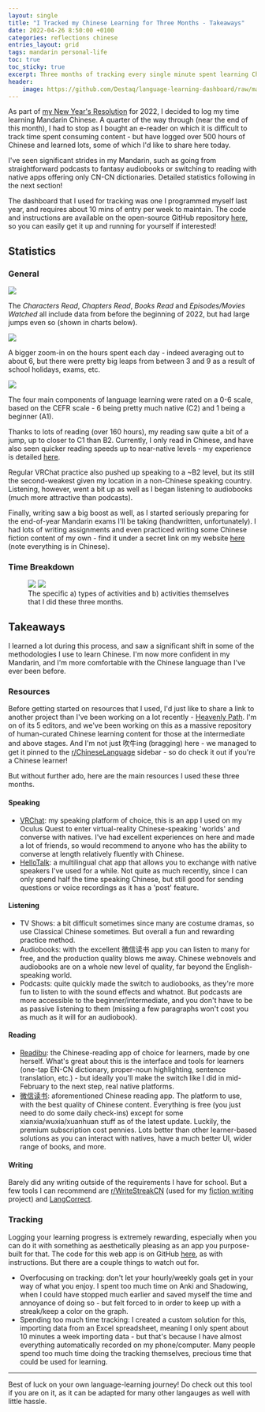 ```yaml
---
layout: single
title: "I Tracked my Chinese Learning for Three Months - Takeaways"
date: 2022-04-26 8:50:00 +0100
categories: reflections chinese
entries_layout: grid
tags: mandarin personal-life
toc: true
toc_sticky: true
excerpt: Three months of tracking every single minute spent learning Chinese. Here are the activities I did and what I learnt.
header:
    image: https://github.com/Destaq/language-learning-dashboard/raw/main/images/whole.png
---
```


As part of [my New Year's Resolution](https://simonilincev.com/tutorial/resources/language-learning-dashboard/) for 2022, I decided to log my time learning Mandarin Chinese. A quarter of the way through (near the end of this month), I had to stop as I bought an e-reader on which it is difficult to track time spent consuming content - but have logged over 500 hours of Chinese and learned lots, some of which I'd like to share here today.

I've seen significant strides in my Mandarin, such as going from straightforward podcasts to fantasy audiobooks or switching to reading with native apps offering only CN-CN dictionaries. Detailed statistics following in the next section!

The dashboard that I used for tracking was one I programmed myself last year, and requires about 10 mins of entry per week to maintain. The code and instructions are available on the open-source GitHub repository [here](https://github.com/Destaq/language-learning-dashboard), so you can easily get it up and running for yourself if interested!

## Statistics

### General
![](https://preview.redd.it/gor3blsfuzq81.png?width=640&crop=smart&auto=webp&s=7f437f0e84e26db002ce75be92935f20c74d9024)

The *Characters Read*, *Chapters Read*, *Books Read* and *Episodes/Movies Watched* all include data from before the beginning of 2022, but had large jumps even so (shown in charts below).

![](https://preview.redd.it/wuyvvmsfuzq81.png?width=2440&format=png&auto=webp&s=f26a24159d3f89392dac14f2839f6f6c4ae2f7f0)

A bigger zoom-in on the hours spent each day - indeed averaging out to about 6, but there were pretty big leaps from between 3 and 9 as a result of school holidays, exams, etc.

![](https://preview.redd.it/8wllrlsfuzq81.png?width=2628&format=png&auto=webp&s=ce068e0d3a8a2e2aae90dc95ab2d145a4e37338a)

The four main components of language learning were rated on a 0-6 scale, based on the CEFR scale - 6 being pretty much native (C2) and 1 being a beginner (A1).

Thanks to lots of reading (over 160 hours), my reading saw quite a bit of a jump, up to closer to C1 than B2. Currently, I only read in Chinese, and have also seen quicker reading speeds up to near-native levels - my experience is detailed [here](https://simonilincev.com/guides/chinese/improving-reading-speed/).

Regular VRChat practice also pushed up speaking to a ~B2 level, but its still the second-weakest given my location in a non-Chinese speaking country. Listening, however, went a bit up as well as I began listening to audiobooks (much more attractive than podcasts).

Finally, writing saw a big boost as well, as I started seriously preparing for the end-of-year Mandarin exams I'll be taking (handwritten, unfortunately). I had lots of writing assignments and even practiced writing some Chinese fiction content of my own - find it under a secret link on my website [here](simonilincev.com/webnovels) (note everything is in Chinese).

### Time Breakdown
<figure class="half">
  <a href="https://preview.redd.it/k3vz4msfuzq81.png?width=2432&format=png&auto=webp&s=9426537d1f4b622b91b49a7a37d3f79f63f53b70">
  <img src="https://preview.redd.it/k3vz4msfuzq81.png?width=2432&format=png&auto=webp&s=9426537d1f4b622b91b49a7a37d3f79f63f53b70"></a>

  <a href="https://preview.redd.it/me1oimsfuzq81.png?width=2496&format=png&auto=webp&s=f2ed2d760a05bb1636de70ea5733c22d45c0dbd7">
  <img src="https://preview.redd.it/me1oimsfuzq81.png?width=2496&format=png&auto=webp&s=f2ed2d760a05bb1636de70ea5733c22d45c0dbd7"></a>

  <figcaption>The specific a) types of activities and b) activities themselves that I did these three months.</figcaption>
</figure>

## Takeaways

I learned a lot during this process, and saw a significant shift in some of the methodologies I use to learn Chinese. I'm now more confident in my Mandarin, and I'm more comfortable with the Chinese language than I've ever been before.

### Resources

Before getting started on resources that I used, I'd just like to share a link to another project than I've been working on a lot recently - [Heavenly Path](heavenlypath.notion.site). I'm on of its 5 editors, and we've been working on this as a massive repository of human-curated Chinese learning content for those at the intermediate and above stages. And I'm not just 吹牛ing (bragging) here - we managed to get it pinned to the [r/ChineseLanguage](reddit.com/r/ChineseLanguage) sidebar - so do check it out if you're a Chinese learner!

But without further ado, here are the main resources I used these three months.

#### Speaking
- [VRChat](https://vrchat.com/): my speaking platform of choice, this is an app I used on my Oculus Quest to enter virtual-reality Chinese-speaking 'worlds' and converse with natives. I've had excellent experiences on here and made a lot of friends, so would recommend to anyone who has the ability to converse at length relatively fluently with Chinese.
- [HelloTalk](https://hellotalk.com/): a multilingual chat app that allows you to exchange with native speakers I've used for a while. Not quite as much recently, since I can only spend half the time speaking Chinese, but still good for sending questions or voice recordings as it has a 'post' feature.

#### Listening
- TV Shows: a bit difficult sometimes since many are costume dramas, so use Classical Chinese sometimes. But overall a fun and rewarding practice method.
- Audiobooks: with the excellent 微信读书 app you can listen to many for free, and the production quality blows me away. Chinese webnovels and audiobooks are on a whole new level of quality, far beyond the English-speaking world.
- Podcasts: quite quickly made the switch to audiobooks, as they're more fun to listen to with the sound effects and whatnot. But podcasts are more accessible to the beginner/intermediate, and you don't have to be as passive listening to them (missing a few paragraphs won't cost you as much as it will for an audiobook).

#### Reading
- [Readibu](https://www.readibu.com/): the Chinese-reading app of choice for learners, made by one herself. What's great about this is the interface and tools for learners (one-tap EN-CN dictionary, proper-noun highlighting, sentence translation, etc.) - but ideally you'll make the switch like I did in mid-February to the next step, real native platforms.
- [微信读书](https://weread.qq.com/): aforementioned Chinese reading app. The platform to use, with the best quality of Chinese content. Everything is free (you just need to do some daily check-ins) except for some xianxia/wuxia/xuanhuan stuff as of the latest update. Luckily, the premium subscription cost pennies. Lots better than other learner-based solutions as you can interact with natives, have a much better UI, wider range of books, and more.

#### Writing
Barely did any writing outside of the requirements I have for school. But a few tools I can recommend are [r/WriteStreakCN](reddit.com/r/WriteStreakCN) (used for my [fiction writing](https://simonilincev.com/webnovels) project) and [LangCorrect](https://langcorrect.com/).

### Tracking

Logging your learning progress is extremely rewarding, especially when you can do it with something as aesthetically pleasing as an app you purpose-built for that. The code for this web app is on GitHub [here](https://github.com/Destaq/language-learning-dashboard), as with instructions. But there are a couple things to watch out for.

- Overfocusing on tracking: don't let your hourly/weekly goals get in your way of what you enjoy. I spent too much time on Anki and Shadowing, when I could have stopped much earlier and saved myself the time and annoyance of doing so - but felt forced to in order to keep up with a streak/keep a color on the graph.
- Spending too much time tracking: I created a custom solution for this, importing data from an Excel spreadsheet, meaning I only spent about 10 minutes a week importing data - but that's because I have almost everything automatically recorded on my phone/computer. Many people spend too much time doing the tracking themselves, precious time that could be used for learning.

<hr>

Best of luck on your own language-learning journey! Do check out this tool if you are on it, as it can be adapted for many other langauges as well with little hassle.
